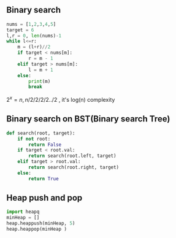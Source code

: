 ## Binary search
```python
nums = [1,2,3,4,5]
target = 6
l,r = 0, len(nums)-1
while l<=r:
	m = (l+r)//2
	if target < nums[m]:
		r = m - 1
	elif target > nums[m]:
		l = m + 1
	else:
		print(m)
		break

```
$2^{x} = n,   n/2/2/2/2../2$ , it's log(n) complexity 

## Binary search on BST(Binary search Tree)
```python
def search(root, target):
	if not root:
		return False
	if target < root.val:
		return search(root.left, target)
	elif target > root.val:
		return search(root.right, target)
	else:
		return True
```

## Heap push and pop
```python
import heapq
minHeap = []
heap.heappush(minHeap, 5)
heap.heappop(minHeap )
```
